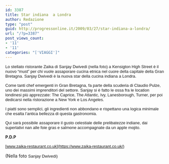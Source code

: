 ```yaml
---
id: 3387
title: Star indiana  a Londra
author: Redazione
type: "post"
guid: http://progressonline.it/2009/03/27/star-indiana-a-londra/
url: "/?p=3387"
post_views_count:
- '11'
- '11'
categories: "['VIAGGI']"
---
```


<font face="Tahoma, sans-serif"><font size="2">Lo stellato ristorante Zaika di Sanjay Dwivedi (nella foto) a Kensigton High Street è il nuovo “must” per chi vuole assaporare cucina etnica nel cuore della capitale della Gran Bretagna. Sanjay Dwivedi è la nuova star della cucina indiana a Londra.</font></font>

<font face="Tahoma, sans-serif"><font size="2">Come tanti chef emergenti in Gran Bretagna, fa parte della scuderia di Claudio Pulze, uno dei massimi imprenditori del settore. Sanjay si è fatto le ossa fra le location londinesi più apprezzate: The Caprice, The Atlantic, Ivy, Lanesborough, Turner, per poi dedicarsi nella ristorazione a New York e Los Angeles.</font></font>

<font face="Tahoma, sans-serif"><font size="2">I piatti sono semplici, gli ingredienti non abbondano e rispettano una logica minimale che esalta l’antica bellezza di questa gastronomia.</font></font>

<font face="Tahoma, sans-serif"><font size="2">Qui sarà possibile assaporare il gusto celestiale delle prelibatezze indiane, dai superlativi nan alle foie gras e salmone accompagnate da un apple mojito. </font></font>

<font size="2">**P.D.P**</font>

<font face="Tahoma, sans-serif"><font size="2">[www.zaika-restaurant.co.uk](https://www.zaika-restaurant.co.uk/) </font></font>

(Nella foto <span class="Apple-style-span" style="font-family: Tahoma, sans-serif; font-size: small; ">Sanjay Dwivedi)</span>
